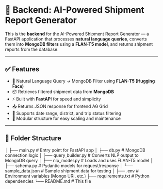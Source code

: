 # 🚀 Backend: AI-Powered Shipment Report Generator

This is the **backend** for the AI-Powered Shipment Report Generator — a FastAPI application that processes **natural language queries**, converts them into **MongoDB filters** using a **FLAN-T5 model**, and returns shipment reports from the database.

---

## ✅ Features

- 🧠 Natural Language Query → MongoDB Filter using **FLAN-T5 (Hugging Face)**
- 📦 Retrieves filtered shipment data from **MongoDB**
- ⚡ Built with **FastAPI** for speed and simplicity
- 📤 Returns JSON response for frontend AG Grid
- 📂 Supports date range, district, and trip status filtering
- 🔌 Modular structure for easy scaling and maintenance

---

## 📁 Folder Structure

│ ├── main.py # Entry point for FastAPI app
│ ├── db.py # MongoDB connection logic
│ ├── query_builder.py # Converts NLP output to MongoDB query
│ ├── nlp_model.py # Loads and uses FLAN-T5 model
│ ├── schema.py # Pydantic models for request/response
│ └── sample_data.json # Sample shipment data for testing
│
├── .env # Environment variables (Mongo URI, etc.)
├── requirements.txt # Python dependencies
└── README.md # This file
